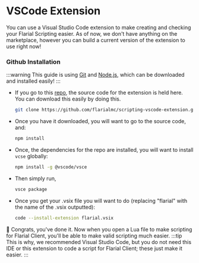# VSCode Extension
You can use a Visual Studio Code extension to make creating and checking your Flarial Scripting easier. As of now, we don't have anything on the marketplace, however you can build a current version of the extension to use right now!

### Github Installation
:::warning
This guide is using [Git](https://git-scm.com/) and [Node.js](https://nodejs.org/en/download/package-manager), which can be downloaded and installed easily!
:::

- If you go to this [repo](https://github.com/flarialmc/scripting-vscode-extension), the source code for the extension is held here. You can download this easily by doing this.
  ```bash
  git clone https://github.com/flarialmc/scripting-vscode-extension.git
  ```
- Once you have it downloaded, you will want to go to the source code, and:
  ```bash
  npm install
  ```
- Once, the dependencies for the repo are installed, you will want to install ```vcse``` globally:
  ```bash
  npm install -g @vscode/vsce
  ```
- Then simply run,
  ```bash
  vsce package
  ```
- Once you get your .vsix file you will want to do (replacing "flarial" with the name of the .vsix outputted):
  ```bash
  code --install-extension flarial.vsix
  ```

🎉 Congrats, you've done it. Now when you open a Lua file to make scripting for Flarial Client, you'll be able to make valid scripting much easier.
:::tip
This is why, we recommended Visual Studio Code, but you do not need this IDE or this extension to code a script for Flarial Client; these just make it easier.
:::
